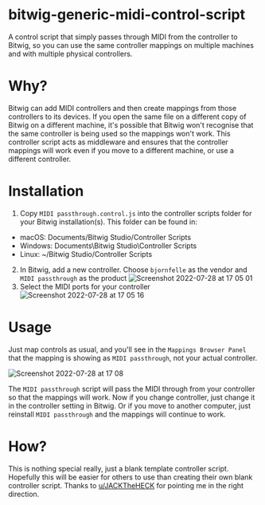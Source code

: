 # bitwig-generic-midi-control-script
A control script that simply passes through MIDI from the controller to Bitwig, so you can use the same controller mappings on multiple machines and with multiple physical controllers.

# Why?
Bitwig can add MIDI controllers and then create mappings from those controllers to its devices. If you open the same file on a different copy of Bitwig on  a different machine, it's possible that Bitwig won't recognise that the same controller is being used so the mappings won't work. This controller script acts as middleware and ensures that the controller mappings will work even if you move to a different machine, or use a different controller.

# Installation
1. Copy `MIDI passthrough.control.js` into the controller scripts folder for your Bitwig installation(s). This folder can be found in:
  - macOS: Documents/Bitwig Studio/Controller Scripts
  - Windows: Documents\Bitwig Studio\Controller Scripts
  - Linux: ~/Bitwig Studio/Controller Scripts
2. In Bitwig, add a new controller. Choose `bjornfelle` as the vendor and `MIDI passthrough` as the product
  ![Screenshot 2022-07-28 at 17 05 01](https://user-images.githubusercontent.com/99550049/181585280-0c631839-498d-4832-b572-918a5e96a92e.png)
3. Select the MIDI ports for your controller
  ![Screenshot 2022-07-28 at 17 05 16](https://user-images.githubusercontent.com/99550049/181585524-72cf1f86-fa4f-43a2-b06e-852312e8dd0a.png)

# Usage
Just map controls as usual, and you'll see in the `Mappings Browser Panel` that the mapping is showing as `MIDI passthrough`, not your actual controller.

![Screenshot 2022-07-28 at 17 08](https://user-images.githubusercontent.com/99550049/181586396-68f9aadf-82fc-41cd-928e-9ce53019c227.png)

The `MIDI passthrough` script will pass the MIDI through from your controller so that the mappings will work. Now if you change controller, just change it in the controller setting in Bitwig. Or if you move to another computer, just reinstall `MIDI passthrough` and the mappings will continue to work.

# How?
This is nothing special really, just a blank template controller script. Hopefully this will be easier for others to use than creating their own blank controller script. Thanks to [u/JACKTheHECK](https://www.reddit.com/user/JACKTheHECK/) for pointing me in the right direction.


